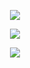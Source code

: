<p align="center"
<br> <img src="https://i.imgur.com/UyA8Uyn.png"/> <br>
<p align="center"

<img src="https://komarev.com/ghpvc/?username=peruere&color=808080&style=flat-square&label=gotham&base=13693"> <br> 
 <p align="center">
<img src="https://i.imgur.com/vZZLbLT.png"/>
